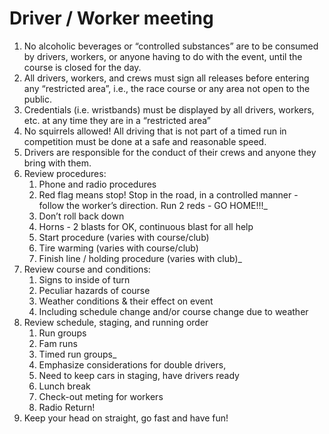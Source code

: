 # Driver / Worker meeting

1. No alcoholic beverages or “controlled substances” are to be consumed by drivers, workers, or anyone having to do with the event, until the course is closed for the day.
2. All drivers, workers, and crews must sign all releases before entering any “restricted area”, i.e., the race course or any area not open to the public.
3. Credentials (i.e. wristbands) must be displayed by all drivers, workers, etc. at any time they are in a “restricted area”
4. No squirrels allowed! All driving that is not part of a timed run in competition must be done at a safe and reasonable speed.
5. Drivers are responsible for the conduct of their crews and anyone they bring with them.
6. Review procedures:
	1. Phone and radio procedures
	1. Red flag means stop! Stop in the road, in a controlled manner - follow the worker’s direction. Run 2 reds - GO HOME!!!_
	1. Don’t roll back down
	1. Horns - 2 blasts for OK, continuous blast for all help
	1. Start procedure (varies with course/club)
	1. Tire warming (varies with course/club)
	1. Finish line / holding procedure (varies with club)_
7. Review course and conditions:
	1. Signs to inside of turn
	1. Peculiar hazards of course
	1. Weather conditions & their effect on event
	1. Including schedule change and/or course change due to weather
8. Review schedule, staging, and running order
	1. Run groups
	1. Fam runs
	1. Timed run groups_
	1. Emphasize considerations for double drivers,
	1. Need to keep cars in staging, have drivers ready
	1. Lunch break
	1. Check-out meting for workers
	1. Radio Return!
9. Keep your head on straight, go fast and have fun!
